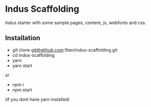 # Indus Scaffolding
Indus starter with some sample pages, content, js, webfonts and css.

## Installation
- git clone git@github.com:5ten/indus-scaffolding.git
- cd indus-scaffolding
- yarn
- yarn start

or 

- npm i
- npm start

(if you dont have yarn installed)
